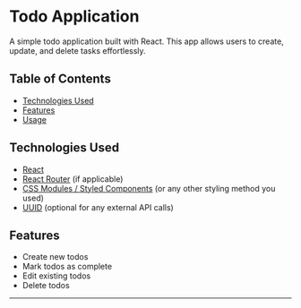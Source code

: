 # Todo Application  

A simple todo application built with React. This app allows users to create, update, and delete tasks effortlessly.  

## Table of Contents  

- [Technologies Used](#technologies-used)  
- [Features](#features)  
- [Usage](#usage)  

## Technologies Used  

- [React](https://reactjs.org/)  
- [React Router](https://reactrouter.com/) (if applicable)  
- [CSS Modules / Styled Components](https://styled-components.com/) (or any other styling method you used)  
- [UUID](https://axios-http.com/) (optional for any external API calls)  

## Features  

- Create new todos  
- Mark todos as complete  
- Edit existing todos  
- Delete todos  

---